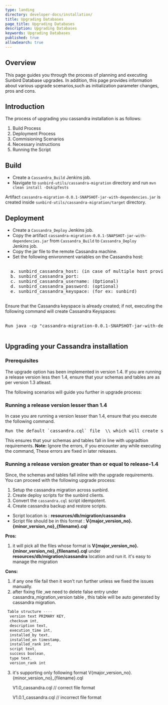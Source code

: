 ```yaml
---
type: landing
directory: developer-docs/installation/
title: Upgrading Databases
page_title: Upgrading Databases
description: Upgrading Databases
keywords: Upgrading Databases
published: true
allowSearch: true
---
```

## Overview 
This page guides you through the process of planning and executing Sunbird Database upgrades. In addition, this page provides information about various upgrade scenarios,such as initialization parameter changes, pros and cons.

## Introduction

The process of upgrading you cassandra installation is as follows:
  
  1. Build Process
  2. Deployment Process
  3. Commisioning Scenarios 
  4. Necessary instructions 
  5. Running the Script

## Build

* Create a `Cassandra_Build` Jenkins job. 
* Navigate to `sunbird-utils/cassandra-migration` directory and run `mvn clean install -DskipTests`

Artifact `cassandra-migration-0.0.1-SNAPSHOT-jar-with-dependencies.jar` is created inside `sunbird-utils/cassandra-migration/target` directory.

## Deployment

* Create a `Cassandra_Deploy` Jenkins job. 
* Copy the artifact `cassandra-migration-0.0.1-SNAPSHOT-jar-with-dependencies.jar`  from  `Cassandra_Build` to `Cassandra_Deploy`     
  Jenkins job.
* Copy the jar file to the remote Cassandra machine. 
* Set the following enivronment variables on the Cassandra host:

<pre>

  a. sunbird_cassandra_host: (in case of multiple host provide the value comma separated) 
  b. sunbird_cassandra_port: 
  c. sunbird_cassandra_username: (Optional) 
  d. sunbird_cassandra_password: (optional) 
  e. sunbird_cassandra_keyspace: (for ex: sunbird)

</pre>

Ensure that the Cassandra keyspace is already created; if not, executing the following command will create Cassandra Keyspaces:

<pre>

Run java -cp "cassandra-migration-0.0.1-SNAPSHOT-jar-with-dependencies.jar com.contrastsecurity.cassandra.migration.utils.MigrationScriptEntryPoint` on your remote cassandra machine.

</pre>

## Upgrading your Cassandra installation 

### Prerequisites 

The upgrade option has been implemented in version 1.4. If you are running a release version less then 1.4, ensure that your schemas and tables are as per version 1.3 atleast.

The following scenarios will guide you further in upgrade process: 

### Running a release version lesser than 1.4

In case you are running a version lesser than 1.4, ensure that you execute the following command.
<pre>
Run the default `cassandra.cql` file  \\ which will create schema and tables until release-1.3. 
</pre>
This ensures that your schemas and tables fall in line with upgradtion requirements. 
**Note:** Ignore the errors, if you encounter any while executing the command, These errors are fixed in later releases. 

### Running a release version greater than or equal to release-1.4 

Since, the schemas and tables fall inline with the upgrade requirements. You can proceed with 
the following upgrade process:  

1) Setup the cassandra migration across sunbird. 
2) Create deploy scripts for the sunbird clients.
3) Convert the `cassandra.cql` script idempotent.
4) Create cassandra backup and restore scripts.


* Script location is : **resources/db/migration/cassandra**
* Script file should be in this format : **V{major_version_no}.{minor_version_no}_{filename}.cql**

**Pros:**

1. it will pick all the files whose format is **V{major_version_no}.{minor_version_no}_{filename}.cql** under **resources/db/migration/cassandra**  location and run it. it's easy to manage the migration

**Cons:**
1. if any one file fail then it won't run further unless we fixed the issues manually.
2. after fixing file ,we need to delete false entry under cassandra_migration_version table , this table will be auto generated by cassandra migration.

  ```javascript 
   Table structure ----
    version text PRIMARY KEY,
    checksum int,
    description text,
    execution_time int,
    installed_by text,
    installed_on timestamp,
    installed_rank int,
    script text,
    success boolean,
    type text,
    version_rank int
   ```

3.  it's supporting only following format
      V{major_version_no}.{minor_version_no}_{filename}.cql
    
    V1.0_cassandra.cql // correct file format

    V1.0.1_cassandra.cql // incorrect file format 

